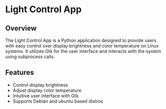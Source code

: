 # Light Control App

## Overview

The Light Control App is a Python application designed to provide users with easy control over display brightness and color temperature on Linux systems. It utilizes Gtk for the user interface and interacts with the system using subprocess calls.

## Features

- Control display brightness
- Adjust display color temperature
- Intuitive user interface with Gtk
- Supports Debian and ubuntu based distros
